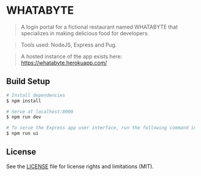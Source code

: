 # WHATABYTE

> A login portal for a fictional restaurant named WHATABYTE that specializes in making delicious food for developers.

> Tools used: NodeJS, Express and Pug.

> A hosted instance of the app exists here: https://whatabyte.herokuapp.com/

## Build Setup

```bash
# Install dependencies
$ npm install

# Serve at localhost:8000
$ npm run dev

# To serve the Express app user interface, run the following command in a separate terminal tab or window:
$ npm run ui
```

## License

See the [LICENSE](LICENSE.md) file for license rights and limitations (MIT).
